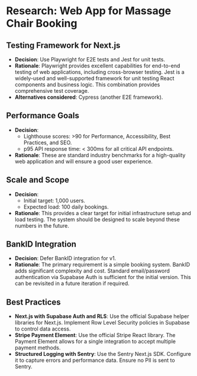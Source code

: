 # Research: Web App for Massage Chair Booking

## Testing Framework for Next.js

- **Decision**: Use Playwright for E2E tests and Jest for unit tests.
- **Rationale**: Playwright provides excellent capabilities for end-to-end testing of web applications, including cross-browser testing. Jest is a widely-used and well-supported framework for unit testing React components and business logic. This combination provides comprehensive test coverage.
- **Alternatives considered**: Cypress (another E2E framework).

## Performance Goals

- **Decision**:
  - Lighthouse scores: >90 for Performance, Accessibility, Best Practices, and SEO.
  - p95 API response time: < 300ms for all critical API endpoints.
- **Rationale**: These are standard industry benchmarks for a high-quality web application and will ensure a good user experience.

## Scale and Scope

- **Decision**:
  - Initial target: 1,000 users.
  - Expected load: 100 daily bookings.
- **Rationale**: This provides a clear target for initial infrastructure setup and load testing. The system should be designed to scale beyond these numbers in the future.

## BankID Integration

- **Decision**: Defer BankID integration for v1.
- **Rationale**: The primary requirement is a simple booking system. BankID adds significant complexity and cost. Standard email/password authentication via Supabase Auth is sufficient for the initial version. This can be revisited in a future iteration if required.

## Best Practices

- **Next.js with Supabase Auth and RLS**: Use the official Supabase helper libraries for Next.js. Implement Row Level Security policies in Supabase to control data access.
- **Stripe Payment Element**: Use the official Stripe React library. The Payment Element allows for a single integration to accept multiple payment methods.
- **Structured Logging with Sentry**: Use the Sentry Next.js SDK. Configure it to capture errors and performance data. Ensure no PII is sent to Sentry.
